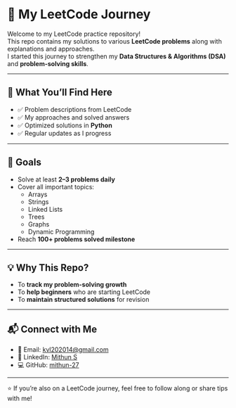 # 🚀 My LeetCode Journey

Welcome to my LeetCode practice repository!  
This repo contains my solutions to various **LeetCode problems** along with explanations and approaches.  
I started this journey to strengthen my **Data Structures & Algorithms (DSA)** and **problem-solving skills**.

---

## 📌 What You’ll Find Here
- ✅ Problem descriptions from LeetCode  
- ✅ My approaches and solved answers  
- ✅ Optimized solutions in **Python**  
- ✅ Regular updates as I progress  

---

## 🎯 Goals
- Solve at least **2–3 problems daily**  
- Cover all important topics:  
  - Arrays  
  - Strings  
  - Linked Lists  
  - Trees  
  - Graphs  
  - Dynamic Programming  
- Reach **100+ problems solved milestone**  

---

## 💡 Why This Repo?
- To **track my problem-solving growth**  
- To **help beginners** who are starting LeetCode  
- To **maintain structured solutions** for revision  

---

## 📬 Connect with Me
- 📧 Email: kvl202014@gmail.com  
- 🔗 LinkedIn: [Mithun S](https://www.linkedin.com/in/mithun-s-732939280)  
- 💻 GitHub: [mithun-27](https://github.com/mithun-27)  

---

⭐ If you’re also on a LeetCode journey, feel free to follow along or share tips with me!  

